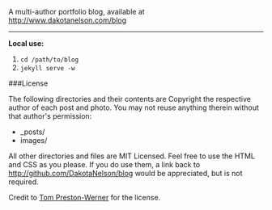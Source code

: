A multi-author portfolio blog, available at http://www.dakotanelson.com/blog

---
**Local use:**  
1. `cd /path/to/blog`  
2. `jekyll serve -w`

###License

The following directories and their contents are Copyright the respective author of each post and photo. You may not reuse anything therein without that author's permission:

* _posts/
* images/

All other directories and files are MIT Licensed. Feel free to use the HTML and CSS as you please. If you do use them, a link back to http://github.com/DakotaNelson/blog would be appreciated, but is not required.



Credit to [Tom Preston-Werner](https://github.com/mojombo) for the license.
